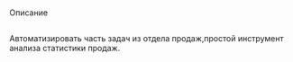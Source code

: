 ###

Описание

##
Автоматизировать часть задач из отдела продаж,простой инструмент анализа статистики продаж.